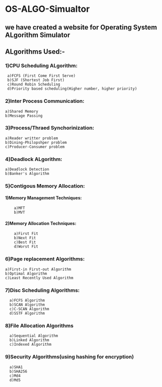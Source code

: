 # OS-ALGO-Simualtor

## we have created a website for Operating System ALgorithm Simulator
## ALgorithms Used:-
### 1)CPU Scheduling ALgorithm:
     a)FCFS (First Come First Serve)
     b)SJF (Shortest Job First)
     c)Round Robin Scheduling
     d)Priority based scheduling(Higher number, higher priority)
### 2)Inter Process Communication:
    a)Shared Memory
    b)Message Passing
### 3)Process/Thraed Synchorinization:
    a)Reader writter problem
    b)Dining-Philopshper problem
    c)Producer-Consumer problem
### 4)Deadlock ALgorithm:
    a)Deadlock Detection
    b)Banker's Algorithm
### 5)Contigous Memory Allocation:
#### 1)Memory Management Techniques:
        a)MFT
        b)MVT
#### 2)Memory Allocation Techniques:
        a)First Fit
        b)Next Fit
        c)Best Fit
        d)Worst Fit
### 6)Page replacement Algorithms:
    a)First-in First-out Algorithm
    b)Optimal Algorithm
    c)Least Recently Used Algorithm
### 7)Disc Scheduling Algorithms:
      a)FCFS Algorithm
      b)SCAN Algorithm
      c)C-SCAN Algorithm
      d)SSTF Algorithm
### 8)File Allocation Algorithms
      a)Sequential Algorithm
      b)Linked Algorithm
      c)Indexed Algorithm
### 9)Security Algorithms(using hashing for encryption)
      a)SHA1
      b)SHA256
      c)Md4
      d)Md5
    
